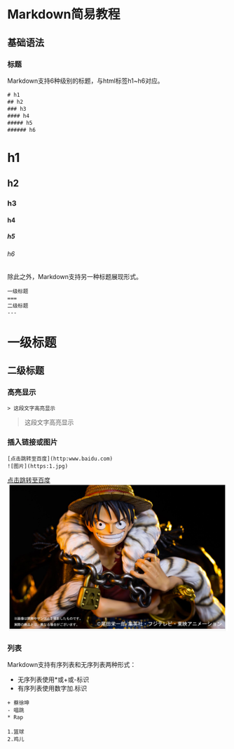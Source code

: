 # Markdown简易教程
## 基础语法
### 标题
Markdown支持6种级别的标题，与html标签h1~h6对应。  
```
# h1
## h2
### h3
#### h4
##### h5
###### h6
```
# h1
## h2
### h3
#### h4
##### h5
###### h6
除此之外，Markdown支持另一种标题展现形式。  
```
一级标题
===
二级标题
---
```
一级标题
===
二级标题
---
### 高亮显示
```
> 这段文字高亮显示
```
> 这段文字高亮显示
### 插入链接或图片
```
[点击跳转至百度](http:www.baidu.com)
![图片](https:1.jpg)
```
[点击跳转至百度](http:www.baidu.com)  
![图片](./1.png)
### 列表
Markdown支持有序列表和无序列表两种形式：  
+ 无序列表使用*或+或-标识
+ 有序列表使用数字加.标识
```
+ 蔡徐坤
- 唱跳
* Rap

1.篮球
2.鸡儿
```
